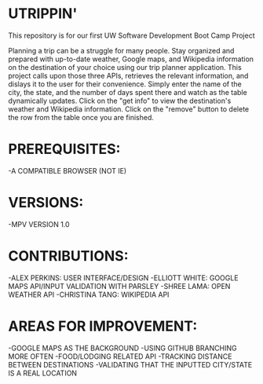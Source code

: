 # UTRIPPIN'
This repository is for our first UW Software Development Boot Camp Project

Planning a trip can be a struggle for many people. Stay organized and prepared with up-to-date weather, Google maps, and Wikipedia information on the destination of your choice using our trip planner application. This project calls upon those three APIs, retrieves the relevant information, and dislays it to the user for their convenience. Simply enter the name of the city, the state, and the number of days spent there and watch as the table dynamically updates. Click on the "get info" to view the destination's weather and Wikipedia information. Click on the "remove" button to delete the row from the table once you are finished. 

# PREREQUISITES:
-A COMPATIBLE BROWSER (NOT IE)

# VERSIONS:
-MPV VERSION 1.0

# CONTRIBUTIONS:
-ALEX PERKINS: USER INTERFACE/DESIGN
-ELLIOTT WHITE: GOOGLE MAPS API/INPUT VALIDATION WITH PARSLEY
-SHREE LAMA: OPEN WEATHER API
-CHRISTINA TANG: WIKIPEDIA API

# AREAS FOR IMPROVEMENT:
-GOOGLE MAPS AS THE BACKGROUND
-USING GITHUB BRANCHING MORE OFTEN
-FOOD/LODGING RELATED API
-TRACKING DISTANCE BETWEEN DESTINATIONS
-VALIDATING THAT THE INPUTTED CITY/STATE IS A REAL LOCATION
